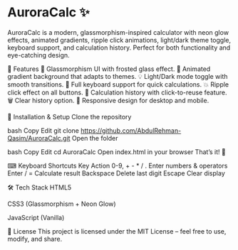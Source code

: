 # AuroraCalc ✨
AuroraCalc is a modern, glassmorphism-inspired calculator with neon glow effects, animated gradients, ripple click animations, light/dark theme toggle, keyboard support, and calculation history.
Perfect for both functionality and eye-catching design.

🌟 Features
🎨 Glassmorphism UI with frosted glass effect.
🌈 Animated gradient background that adapts to themes.
💡 Light/Dark mode toggle with smooth transitions.
🔢 Full keyboard support for quick calculations.
💥 Ripple click effect on all buttons.
📜 Calculation history with click-to-reuse feature.
🗑 Clear history option.
📱 Responsive design for desktop and mobile.

📂 Installation & Setup
Clone the repository

bash
Copy
Edit
git clone https://github.com/AbdulRehman-Qasim/AuroraCalc.git
Open the folder

bash
Copy
Edit
cd AuroraCalc
Open index.html in your browser
That’s it! 🎉

⌨ Keyboard Shortcuts
Key	Action
0-9, + - * / .	Enter numbers & operators
Enter / =	Calculate result
Backspace	Delete last digit
Escape	Clear display

🛠 Tech Stack
HTML5

CSS3 (Glassmorphism + Neon Glow)

JavaScript (Vanilla)

📄 License
This project is licensed under the MIT License – feel free to use, modify, and share.

